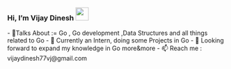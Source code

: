 <h3> Hi, I’m Vijay Dinesh  <img src="https://media.giphy.com/media/du3J3cXyzhj75IOgvA/giphy.gif" width="30"/> </h3> 
- 👀Talks About := Go , Go development ,Data Structures and all things related to Go
- 🌱 Currently an Intern, doing some Projects in Go
- 💞️ Looking forward to expand my knowledge in Go more&more
- 📫 Reach me : vijaydinesh77vj@gmail.com

<!---
VJ-Vijay77/VJ-Vijay77 is a ✨ special ✨ repository because its `README.md` (this file) appears on your GitHub profile.
You can click the Preview link to take a look at your changes.
--->
